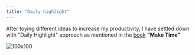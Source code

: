 ```yaml
---
title: "Daily highlight"
---
```

After toying different ideas to increase my productivity, I have settled down with "Daily Highlight" approach as mentioned in the [book](https://maketime.blog/)  __"Make Time"__

![100x100](https://maketime.blog/wp-content/uploads/2019/03/crop-0-0-1000-1344-0-Jake-Cover-3D-new.jpg)